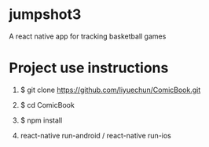 # jumpshot3
A react native app for tracking basketball games

# Project use instructions
1. $ git clone https://github.com/liyuechun/ComicBook.git

2. $ cd ComicBook

3. $ npm install

4. react-native run-android / react-native run-ios
